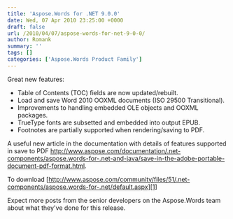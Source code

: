 ```yaml
---
title: 'Aspose.Words for .NET 9.0.0'
date: Wed, 07 Apr 2010 23:25:00 +0000
draft: false
url: /2010/04/07/aspose-words-for-net-9-0-0/
author: Romank
summary: ''
tags: []
categories: ['Aspose.Words Product Family']
---
```


Great new features:

*   Table of Contents (TOC) fields are now updated/rebuilt.
*   Load and save Word 2010 OOXML documents (ISO 29500 Transitional).
*   Improvements to handling embedded OLE objects and OOXML packages.
*   TrueType fonts are subsetted and embedded into output EPUB.
*   Footnotes are partially supported when rendering/saving to PDF.

A useful new article in the documentation with details of features supported in save to PDF http://www.aspose.com/documentation/.net-components/aspose.words-for-.net-and-java/save-in-the-adobe-portable-document-pdf-format.html.

To download [http://www.aspose.com/community/files/51/.net-components/aspose.words-for-.net/default.aspx][1]

Expect more posts from the senior developers on the Aspose.Words team about what they've done for this release.




[1]: http://www.aspose.com/community/files/51/.net-components/aspose.words-for-.net/default.aspx





